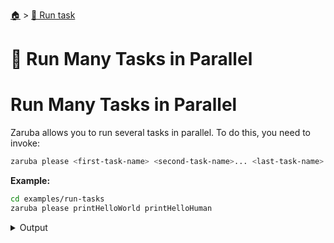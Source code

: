<!--startTocHeader-->
[🏠](../README.md) > [🏃 Run task](README.md)
# 🍻 Run Many Tasks in Parallel
<!--endTocHeader-->

# Run Many Tasks in Parallel

Zaruba allows you to run several tasks in parallel. To do this, you need to invoke:

```bash
zaruba please <first-task-name> <second-task-name>... <last-task-name>
```

__Example:__

<!--startCode-->
```bash
cd examples/run-tasks
zaruba please printHelloWorld printHelloHuman
```
 
<details>
<summary>Output</summary>
 
```````
Job Starting...
 Elapsed Time: 1.883µs
 Current Time: 06:54:40
  Run  'printHelloWorld' command on /home/gofrendi/zaruba/docs/examples/run-tasks
  Run  'printHelloHuman' command on /home/gofrendi/zaruba/docs/examples/run-tasks
   printHelloWorld       06:54:40.78  hello world
   printHelloHuman       06:54:40.78  hello human
  Successfully running  'printHelloWorld' command
  Successfully running  'printHelloHuman' command
  Job Running...
 Elapsed Time: 101.980877ms
 Current Time: 06:54:40
  
  Job Complete!!! 
  Terminating
  Job Ended...
 Elapsed Time: 212.613283ms
 Current Time: 06:54:40
zaruba please printHelloWorld printHelloHuman
```````
</details>
<!--endCode-->


<!--startTocSubTopic-->
<!--endTocSubTopic-->